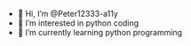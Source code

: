 - 👋 Hi, I’m @Peter12333-a11y
- 👀 I’m interested in python coding 
- 🌱 I’m currently learning python programming 

<!---
Peter12333-a11y/Peter12333-a11y is a ✨ special ✨ repository because its `README.md` (this file) appears on your GitHub profile.
You can click the Preview link to take a look at your changes.
--->

